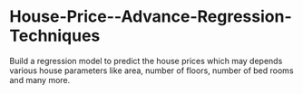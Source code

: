 # House-Price--Advance-Regression-Techniques
Build a regression model to predict the house prices which may depends various house parameters like area, number of floors, number of bed rooms and many more.
